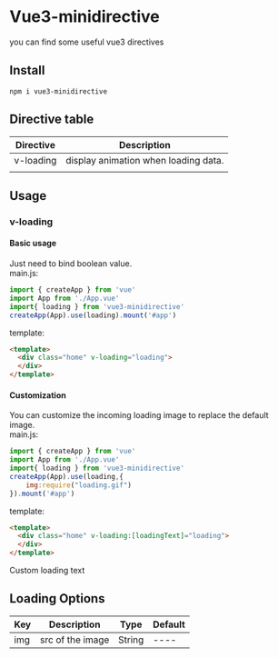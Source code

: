 # Vue3-minidirective
you can find some useful vue3 directives

## Install
~~~
npm i vue3-minidirective
~~~

## Directive table

| Directive | Description                          |
| --------- | ------------------------------------ |
| v-loading | display animation when loading data. |
|           |                                      |

## Usage

###  v-loading
#### Basic usage
Just need to bind boolean value.<br>
main.js:
~~~js
import { createApp } from 'vue'
import App from './App.vue'
import{ loading } from 'vue3-minidirective'
createApp(App).use(loading).mount('#app')
~~~
template:
~~~html
<template>
  <div class="home" v-loading="loading">
  </div>
</template>
~~~
#### Customization
You can customize the incoming loading image to replace the default image.<br>
main.js:
~~~js
import { createApp } from 'vue'
import App from './App.vue'
import{ loading } from 'vue3-minidirective'
createApp(App).use(loading,{
    img:require("loading.gif")
}).mount('#app')
~~~
template:
~~~html
<template>
  <div class="home" v-loading:[loadingText]="loading">
  </div>
</template>
~~~
Custom loading text

## Loading Options

| Key  | Description      | Type   | Default |
| ---- | ---------------- | ------ | ------- |
| img  | src of the image | String | ----    |